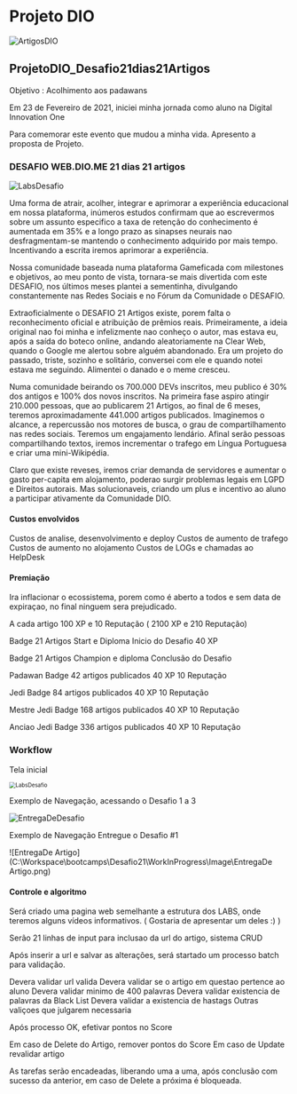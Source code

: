 # Projeto DIO   

![ArtigosDIO](C:\Workspace\bootcamps\Desafio21\WorkInProgress\Image\ArtigosDIO.png)

## ProjetoDIO_Desafio21dias21Artigos  

Objetivo : Acolhimento aos padawans

Em 23 de Fevereiro de 2021, iniciei minha jornada como aluno na Digital Innovation One

Para comemorar este evento que mudou a minha vida. Apresento a proposta de Projeto.

### DESAFIO WEB.DIO.ME 21 dias 21 artigos

![LabsDesafio](C:\Workspace\bootcamps\Desafio21\WorkInProgress\Image\LabsDesafio.png)

Uma forma de atrair, acolher, integrar e aprimorar a experiência educacional em nossa plataforma, inúmeros estudos confirmam que ao escrevermos sobre um assunto especifico a taxa de retenção do conhecimento é aumentada em 35% e a longo prazo as sinapses neurais nao desfragmentam-se mantendo o conhecimento adquirido por mais tempo. Incentivando a escrita iremos aprimorar a experiência.

Nossa comunidade baseada numa plataforma Gameficada com milestones e objetivos, ao meu ponto de vista, tornara-se mais divertida com este DESAFIO, nos últimos meses plantei a sementinha, divulgando constantemente nas Redes Sociais e no Fórum da Comunidade o DESAFIO.

Extraoficialmente o DESAFIO 21 Artigos existe, porem falta o reconhecimento oficial e atribuição de prêmios reais. Primeiramente, a ideia original nao foi minha e infelizmente nao conheço o autor, mas estava eu, após a saída do boteco online, andando aleatoriamente na Clear Web, quando o Google me alertou sobre alguém abandonado. Era um projeto do passado, triste, sozinho e solitário, conversei com ele e quando notei estava me seguindo. Alimentei o danado e o meme cresceu.

Numa comunidade beirando  os 700.000 DEVs inscritos, meu publico é 30% dos antigos e 100% dos novos inscritos. Na primeira fase aspiro atingir 210.000 pessoas, que ao publicarem 21 Artigos, ao final de 6 meses, teremos aproximadamente 441.000 artigos publicados. Imaginemos o alcance,  a repercussão nos motores de busca, o grau de compartilhamento nas redes sociais. Teremos um engajamento lendário.  Afinal serão pessoas compartilhando textos, iremos incrementar o trafego em Língua Portuguesa e criar uma mini-Wikipédia.

Claro que existe reveses, iremos criar demanda de servidores e aumentar o  gasto per-capita em alojamento, poderao surgir problemas legais em LGPD e Direitos autorais. Mas solucionaveis, criando um plus e incentivo ao aluno a participar ativamente da Comunidade DIO.

#### Custos envolvidos

Custos de analise, desenvolvimento e deploy
Custos de aumento de trafego
Custos de aumento no alojamento
Custos de LOGs e chamadas ao HelpDesk

#### Premiação

Ira inflacionar o ecossistema, porem como é aberto a todos e sem data de expiraçao, no final ninguem sera prejudicado.

A cada artigo 100 XP e 10 Reputação ( 2100 XP e 210 Reputação)

Badge 21 Artigos Start e Diploma Inicio do Desafio 40 XP

Badge 21 Artigos Champion e diploma Conclusão do Desafio 

Padawan Badge 42 artigos publicados 40 XP 10 Reputação

Jedi Badge 84 artigos publicados 40 XP 10 Reputação

Mestre Jedi Badge 168 artigos publicados 40 XP 10 Reputação

Anciao Jedi Badge 336 artigos publicados 40 XP 10 Reputação

### Workflow

Tela inicial

<img src="C:\Workspace\bootcamps\Desafio21\WorkInProgress\Image\LabsDesafio.png" alt="LabsDesafio" style="zoom:70%;" />

Exemplo de Navegação, acessando o Desafio 1 a 3

![EntregaDeDesafio](C:\Workspace\bootcamps\Desafio21\WorkInProgress\Image\EntregaDeDesafio.png)

Exemplo de Navegação Entregue o Desafio #1

![EntregaDe Artigo](C:\Workspace\bootcamps\Desafio21\WorkInProgress\Image\EntregaDe Artigo.png)









#### Controle e algoritmo

Será criado uma pagina web semelhante a estrutura dos LABS, onde teremos alguns vídeos informativos. ( Gostaria de apresentar um deles  :)  )

Serão 21 linhas de input para inclusao da url do artigo, sistema CRUD

Após inserir a url e salvar as alterações, será startado um processo batch para validação.

Devera validar url valida
Devera validar se o artigo  em questao pertence ao aluno
Devera validar minimo de 400 palavras
Devera validar existencia de palavras da Black List
Devera validar a existencia de hastags
Outras valiçoes que julgarem necessaria

Após processo OK, efetivar pontos no Score

Em caso de Delete do Artigo, remover pontos do Score
Em caso de Update revalidar artigo

As tarefas serão encadeadas, liberando uma a uma, após conclusão com sucesso da anterior, em caso de Delete a próxima é bloqueada.
